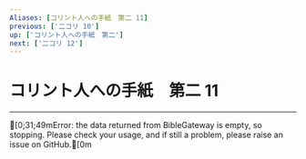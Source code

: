 ```yaml
---
Aliases: [コリント人への手紙　第二 11]
previous: ['二コリ 10']
up: ['コリント人への手紙　第二']
next: ['二コリ 12']
---
```

# コリント人への手紙　第二 11

***
[0;31;49mError: the data returned from BibleGateway is empty, so stopping. Please check your usage, and if still a problem, please raise an issue on GitHub.[0m
